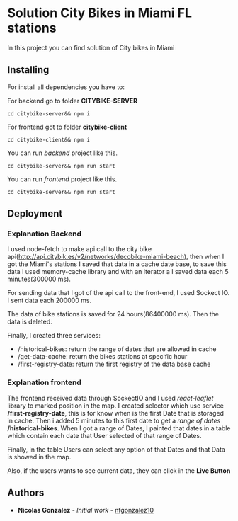 # Solution City Bikes in Miami FL stations

In this project you can find solution of City bikes in Miami

## Installing

For install all dependencies you have to:

For backend go to folder **CITYBIKE-SERVER**

```
cd citybike-server&& npm i
```

For frontend got to folder **citybike-client**

```
cd citybike-client&& npm i
```

You can run _backend_ project like this.

```
cd citybike-server&& npm run start
```

You can run _frontend_ project like this.

```
cd citybike-server&& npm run start
```

## Deployment

### Explanation Backend

I used node-fetch to make api call to the city bike api(http://api.citybik.es/v2/networks/decobike-miami-beach), then when I got the Miami's stations I saved that data in a cache date base, to save this data I used memory-cache library and with an iterator a I saved data each 5 minutes(300000 ms).

For sending data that I got of the api call to the front-end, I used Sockect IO. I sent data each 200000 ms.

The data of bike stations is saved for 24 hours(86400000 ms). Then the data is deleted.

Finally, I created three services:
- /historical-bikes: return the range of dates that are allowed in cache
- /get-data-cache: return the bikes stations at specific hour
- /first-registry-date: return the first registry of the data base cache

### Explanation frontend

The frontend received data through SockectIO and I used *react-leaflet* library to marked position in the map. I created selector which use service **/first-registry-date**, this is for know when is the first Date that is storaged in cache.  Then i added 5 minutes to this first date to get a *range of dates* **/historical-bikes**. When I got a range of Dates, I painted that dates in a table which contain each date that User selected of that range of Dates.

Finally, in the table Users can select any option of that Dates and that Data is showed in the map.

Also, if the users wants to see current data, they can click in the **Live Button**

## Authors

- **Nicolas Gonzalez** - _Initial work_ - [nfgonzalez10](https://github.com/nfgonzalez10)

